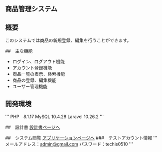 ## 商品管理システム

## 概要

このシステムでは商品の新規登録、編集を行うことができます。

##　主な機能
- ログイン、ログアウト機能
- アカウント登録機能
- 商品一覧の表示、検索機能
- 商品の登録、編集機能
- ユーザー管理機能

## 開発環境
'''
PHP　8.1.17
MySQL 10.4.28
Laravel 10.26.2
'''

##　設計書
[設計書ページへ](https://drive.google.com/drive/folders/1V3PaW3DXT3c2IquSnEaVyJAjyYVpe8Ow?usp=sharing)

##　システム閲覧
[アプリケーションページへ](https://techis-tenma0510-fc86b418c0e4.herokuapp.com/)
###　テストアカウント情報
'''
メールアドレス：admin@gmail.com
パスワード：techis0510
'''
